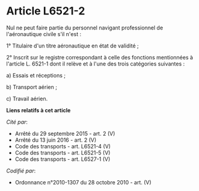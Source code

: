 # Article L6521-2

Nul ne peut faire partie du personnel navigant professionnel de l'aéronautique civile s'il n'est :

1° Titulaire d'un titre aéronautique en état de validité ;

2° Inscrit sur le registre correspondant à celle des fonctions mentionnées à l'article L. 6521-1 dont il relève et à l'une
des trois catégories suivantes :

a) Essais et réceptions ;

b) Transport aérien ;

c) Travail aérien.

**Liens relatifs à cet article**

_Cité par_:

  - Arrêté du 29 septembre 2015 - art. 2 (V)
  - Arrêté du 13 juin 2016 - art. 2 (V)
  - Code des transports - art. L6521-4 (V)
  - Code des transports - art. L6521-5 (V)
  - Code des transports - art. L6527-1 (V)

_Codifié par_:

  - Ordonnance n°2010-1307 du 28 octobre 2010 - art. (V)
